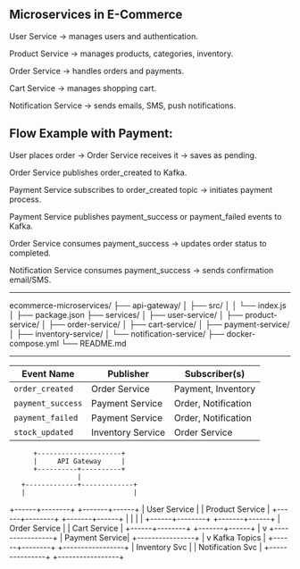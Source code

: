 Microservices in E-Commerce
-----------------------------

User Service → manages users and authentication.

Product Service → manages products, categories, inventory.

Order Service → handles orders and payments.

Cart Service → manages shopping cart.

Notification Service → sends emails, SMS, push notifications.


Flow Example with Payment:
-----------------------------

User places order → Order Service receives it → saves as pending.

Order Service publishes order_created to Kafka.

Payment Service subscribes to order_created topic → initiates payment process.

Payment Service publishes payment_success or payment_failed events to Kafka.

Order Service consumes payment_success → updates order status to completed.

Notification Service consumes payment_success → sends confirmation email/SMS.

-------------------------------------------------------------------------------------------------

ecommerce-microservices/
├── api-gateway/
│   ├── src/
│   │   └── index.js
│   ├── package.json
├── services/
│   ├── user-service/
│   ├── product-service/
│   ├── order-service/
│   ├── cart-service/
│   ├── payment-service/
│   ├── inventory-service/
│   └── notification-service/
├── docker-compose.yml
└── README.md


-----------------------------------------------------------------------------------------------

| Event Name        | Publisher         | Subscriber(s)       |
| ----------------- | ----------------- | ------------------- |
| `order_created`   | Order Service     | Payment, Inventory  |
| `payment_success` | Payment Service   | Order, Notification |
| `payment_failed`  | Payment Service   | Order, Notification |
| `stock_updated`   | Inventory Service | Order Service       |


          +---------------------+
          |     API Gateway     |
          +----------+----------+
                     |
       +-------------+-------------+
       |                           |
+------+--------+          +-------+------+
|  User Service  |          | Product Service |
+------+--------+          +-------+------+
       |                           |
       |                           |
+------+--------+          +-------+------+
|  Order Service |          | Cart Service |
+------+--------+          +-------+------+
       |
       v
+----------------+
| Payment Service|
+----------------+
       |
       v
    Kafka Topics
       |
+------+--------+          +-----------------+
| Inventory Svc |          | Notification Svc |
+---------------+          +-----------------+
